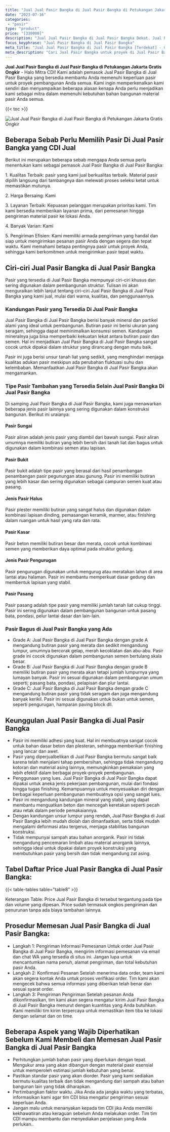 ```yaml
---
title: "Jual Jual Pasir Bangka di Jual Pasir Bangka di Petukangan Jakarta Gratis Ongkir"
date: "2023-07-16"
categories:
 - "pasir"
type: "product"
price: "[330000]"
description: "Jual Jual Pasir Bangka di Jual Pasir Bangka Dekat. Jual Pasir Bangka ini sering digunakan dalam proyek konstruksi sebagai material adukan yang berkualitas dan halus. Kontak kami untuk mendapatkan informasi lebih lanjut."
focus_keyphrase: "Jual Pasir Bangka di Jual Pasir Bangka"
meta_title: "Jual Jual Pasir Bangka di Jual Pasir Bangka [Terdekat] - CDI"
meta_description: "Cari Jual Pasir Bangka untuk proyek di Jual Pasir Bangka? Kami menyediakan Jual Pasir Bangka berkualitas untuk material adukan. Segera dapatkan penawaran terbaik."
---
```


**Jual Jual Pasir Bangka di Jual Pasir Bangka di Petukangan Jakarta Gratis Ongkir** - Halo Mitra CDI! Kami adalah pemasok Jual Pasir Bangka di Jual Pasir Bangka yang bersedia membantu Anda memenuhi keperluan pasir untuk proyek pembangunan Anda semua. Kami ingin memperkenalkan kami sendiri dan menyampaikan beberapa alasan kenapa Anda perlu menjadikan kami sebagai mitra dalam memenuhi kebutuhan bahan bangunan material pasir Anda semua.

{{< toc >}}

![Jual Jual Pasir Bangka di Jual Pasir Bangka di Petukangan Jakarta Gratis Ongkir](/images/pasir/pasir-bangunan-16.jpg)

## Beberapa Sebab Perlu Memilih Pasir Di Jual Pasir Bangka yang CDI Jual

Berikut ini merupakan beberapa sebab mengapa Anda semua perlu menentukan kami sebagai pemasok Jual Pasir Bangka di Jual Pasir Bangka:

1\.  Kualitas Terbaik: pasir yang kami jual berkualitas terbaik. Material pasir dipilih langsung dari tambangnya dan melewati proses seleksi ketat untuk memastikan mutunya.

2\.  Harga Bersaing: Kami

3\.  Layanan Terbaik: Kepuasan pelanggan merupakan prioritas kami. Tim kami bersedia memberikan layanan prima, dari pemesanan hingga pengiriman material pasir ke lokasi Anda.

4\.  Banyak Varian: Kami

5\.  Pengiriman Efisien: Kami memiliki armada pengiriman yang handal dan siap untuk mengirimkan pesanan pasir Anda dengan segera dan tepat waktu. Kami memahami betapa pentingnya pasir untuk proyek Anda, sehingga kami berkomitmen untuk mengirimkan pasir tepat waktu.

## Ciri-ciri Jual Pasir Bangka di Jual Pasir Bangka

Pasir yang tersedia di Jual Pasir Bangka mempunyai ciri-ciri khusus dan sering digunakan dalam pembangunan struktur. Tulisan ini akan menguraikan lebih lanjut tentang ciri-ciri Jual Pasir Bangka di Jual Pasir Bangka yang kami jual, mulai dari warna, kualitas, dan penggunaannya.

### Kandungan Pasir yang Tersedia Di Jual Pasir Bangka

Jual Pasir Bangka di Jual Pasir Bangka berisi banyak mineral dan partikel alami yang ideal untuk pembangunan. Butiran pasir ini berisi ukuran yang seragam, sehingga dapat meminimalkan konsumsi semen. Kandungan mineralnya juga bisa memperbaiki kekuatan lekat antara butiran pasir dan semen. Hal ini menjadikan Jual Pasir Bangka di Jual Pasir Bangka sangat cocok untuk dipakai dalam struktur yang dirancang dengan mutu baik.

Pasir ini juga berisi unsur tanah liat yang sedikit, yang menghindari menjaga kualitas adukan pasir meskipun ada perubahan fluktuasi suhu dan kelembaban. Memanfaatkan Jual Pasir Bangka di Jual Pasir Bangka akan mengamankan.

### Tipe Pasir Tambahan yang Tersedia Selain Jual Pasir Bangka Di Jual Pasir Bangka

Di samping Jual Pasir Bangka di Jual Pasir Bangka, kami juga menawarkan beberapa jenis pasir lainnya yang sering digunakan dalam konstruksi bangunan. Berikut ini uraianya:

#### Pasir Sungai

Pasir aliran adalah jenis pasir yang diambil dari bawah sungai. Pasir aliran umumnya memiliki butiran yang lebih bersih dari tanah liat dan bagus untuk digunakan dalam kombinasi semen atau lapisan.

#### Pasir Bukit

Pasir bukit adalah tipe pasir yang berasal dari hasil penambangan penambangan pasir pegunungan atau gunung. Pasir ini memiliki butiran yang lebih kasar dan sering digunakan sebagai campuran semen kuat atau pasang.

#### Jenis Pasir Halus

Pasir plester memiliki butiran yang sangat halus dan digunakan dalam kombinasi lapisan dinding, pemasangan keramik, marmer, atau finishing dalam ruangan untuk hasil yang rata dan rata.

#### Pasir Kasar

Pasir beton memiliki butiran besar dan merata, cocok untuk kombinasi semen yang memberikan daya optimal pada struktur gedung.

#### Jenis Pasir Pengurugan

Pasir pengurugan digunakan untuk mengurug atau meratakan lahan di area lantai atau halaman. Pasir ini membantu memperkuat dasar gedung dan membentuk lapisan yang stabil.

#### Pasir Pasang

Pasir pasang adalah tipe pasir yang memiliki jumlah tanah liat cukup tinggi. Pasir ini sering digunakan dalam pembangunan bangunan untuk pasang bata, pondasi, pelur lantai dasar dan lain-lain.

### Pasir Bagus di Jual Pasir Bangka yang Ada

*   Grade A: Jual Pasir Bangka di Jual Pasir Bangka dengan grade A mengandung butiran pasir yang merata dan sedikit mengandung lumpur, umumnya bercorak gelap, merah kecoklatan dan abu-abu. Pasir grade ini cocok digunakan dalam pembangunan semen bertulang skala besar.
*   Grade B: Jual Pasir Bangka di Jual Pasir Bangka dengan grade B memiliki butiran pasir yang merata akan tetapi jumlah lumpurnya yang lumayan banyak. Pasir ini sesuai digunakan dalam pembangunan umum seperti; pasang bata, pondasi, pelapisan dan plur lantai.
*   Grade C: Jual Pasir Bangka di Jual Pasir Bangka dengan grade C mengandung butiran pasir yang tidak seragam dan juga mengandung banyak kerikil. Pasir ini sesuai digunakan untuk bukan untuk semen, seperti pengurugan, hamparan paving block dll.

## Keunggulan Jual Pasir Bangka di Jual Pasir Bangka

*   Pasir ini memiliki adhesi yang kuat. Hal ini membuatnya sangat cocok untuk bahan dasar beton dan plesteran, sehingga memberikan finishing yang lancar dan awet.
*   Pasir yang diperjualbelikan di Jual Pasir Bangka bermutu sangat baik karena telah menjalani tahap pembersihan, sehingga tidak mengandung kotoran dan material asing lainnya, memungkinkan pemakaian yang lebih efektif dalam berbagai proyek-proyek pembangunan.
*   Penggunaan yang lues. Jual Pasir Bangka di Jual Pasir Bangka dapat dipakai untuk aneka jenis pekerjaan pembangunan, mulai dari fondasi hingga tugas finishing. Kemampuannya untuk menyesuaikan diri dengan berbagai keperluan pembangunan membuatnya opsi yang sangat lues.
*   Pasir ini mengandung kandungan mineral yang stabil, yang dapat membantu menguatkan beton dan mencegah keretakan seperti pecah atau retak dalam periode pemakaiannya.
*   Dengan kandungan unsur lumpur yang rendah, Jual Pasir Bangka di Jual Pasir Bangka lebih mudah diolah dan dimanfaatkan, serta tidak mudah mengalami deformasi atau tergerus, menjaga stabilitas bangunan konstruksi.
*   Tidak mempunyai sampah atau bahan anorganik. Pasir ini tidak mengandung pencemaran limbah atau material anorganik lainnya, sehingga ideal untuk dipakai dalam proyek konstruksi yang membutuhkan pasir yang bersih dan tidak mengandung zat asing.

## Tabel Daftar Price Jual Pasir Bangka di Jual Pasir Bangka:

{{< table-tables table="table8" >}}

Keterangan Table: Price Jual Pasir Bangka di tersebut tergantung pada tipe dan volume yang dipesan. Price sudah termasuk ongkos pengiriman dan penurunan tanpa ada biaya tambahan lainnya.

## Prosedur Memesan Jual Pasir Bangka di Jual Pasir Bangka:

*   Langkah 1: Pengiriman Informasi Pemesanan
Untuk order Jual Pasir Bangka di Jual Pasir Bangka, mengirim informasi pemesanan via email dan chat WA yang tersedia di situs ini. Jangan lupa untuk mencantumkan nama penuh, alamat pengiriman, dan total kebutuhan pasir Anda.
*   Langkah 2: Konfirmasi Pesanan
Setelah menerima data order, team kami akan segera kontak Anda untuk proses verifikasi order. Tim kami akan mengecek bahwa semua informasi yang diberikan telah benar dan sesuai syarat order.
*   Langkah 3: Pengiriman Pengiriman
Setelah pesanan Anda dikonfirmasikan, tim kami akan segera mengatur kirim Jual Pasir Bangka di Jual Pasir Bangka menurut dengan kuantitas yang Anda butuhkan. Kami memiliki tim kirim terpercaya untuk memastikan item tiba ke lokasi dengan selamat dan on time.

## Beberapa Aspek yang Wajib Diperhatikan Sebelum Kami Membeli dan Memesan Jual Pasir Bangka di Jual Pasir Bangka

*   Perhitungkan jumlah bahan pasir yang diperlukan dengan tepat. Mengukur area yang akan dibangun dengan material pasir esensial untuk memperoleh estimasi jumlah kebutuhan yang benar.
*   Pastikan standar pasir yang akan diorder. Pasir yang kami sediakan bermutu kualitas terbaik dan tidak mengandung dari sampah atau bahan bangunan lain yang tidak diharapkan.
*   Pertimbangkan faktor waktu. Jika Anda ada jangka waktu yang terbatas, informasikan kami agar tim CDI bisa mengatur pengiriman sesuai keperluan Anda.
*   Jangan malu untuk menanyakan kepada tim CDI jika Anda memiliki kekhawatiran atau keraguan sebelum Anda melakukan order. Tim tim CDI mampu membantu dan menyediakan penjelasan yang Anda perlukan..